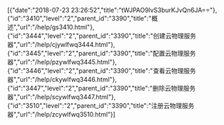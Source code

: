 [{"date":"2018-07-23 23:26:52","title":"tWJPAO9lvS3burKJvQn6JA=="},{"id":"3410","level":"2","parent_id":"3390","title":"概述","url":"/help/gs3410.html"},{"id":"3444","level":"2","parent_id":"3390","title":"创建云物理服务器","url":"/help/cjywlfwq3444.html"},{"id":"3445","level":"2","parent_id":"3390","title":"配置云物理服务器","url":"/help/pzywlfwq3445.html"},{"id":"3446","level":"2","parent_id":"3390","title":"查看云物理服务器","url":"/help/ckywlfwq3446.html"},{"id":"3447","level":"2","parent_id":"3390","title":"删除云物理服务器","url":"/help/scywlfwq3447.html"},{"id":"3510","level":"2","parent_id":"3390","title":"注册云物理服务器","url":"/help/zcywlfwq3510.html"}]